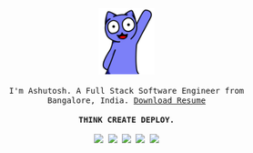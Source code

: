 
<p align="center">
  <img src="https://github.com/mornville/Pokedex_ML/blob/master/e1.gif" width="100px">
  <br>
  <br>
  <samp>
I'm Ashutosh. A Full Stack Software Engineer from Bangalore, India. <a href="https://docs.google.com/document/d/1zlkd2ieynKUliHmYSsaFqP48nYpS8_gX1qBmz9wtyvM/edit?usp=sharing" target="_blank">  Download Resume   </a>
     <br><br><b>THINK CREATE DEPLOY.</b><br><br>
<a href="https://www.linkedin.com/in/mornville/" target="_blank"><img src="https://img.shields.io/badge/LINKEDIN-%230077B5.svg?&style=for-the-badge&logo=linkedin&logoColor=white"></a>
  <a href="https://www.instagram.com/_ashu.jha/" target="_blank"><img src="https://img.shields.io/badge/INSTAGRAM-%23E4405F.svg?&style=for-the-badge&logo=instagram&logoColor=white" ></a>
  <a href="https://steamcommunity.com/profiles/76561198860975931/" target="_blank"><img src="https://img.shields.io/badge/Steam-%23000000.svg?&style=for-the-badge&logo=steam&logoColor=white"" ></a>
     <a href="https://wa.me/919632302357" target="_blank"><img src="https://img.shields.io/badge/WHATSAPP-%2325D366.svg?&style=for-the-badge&logo=whatsapp&logoColor=white"></a>
<img src="https://badges.pufler.dev/visits/mornville/mornville?style=for-the-badge">

  <br>


  
  </samp>
</p>
